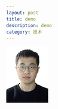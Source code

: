 ```yaml
---
layout: post
title: demo
description: demo
category: 技术
---
```


![](/images/2021-06-20-demo/3-4.jpg)
